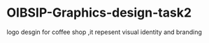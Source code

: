 # OIBSIP-Graphics-design-task2
logo desgin for coffee shop ,it repesent visual identity and branding
